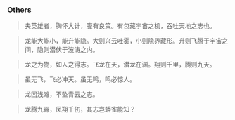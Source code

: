 ### Others

> 夫英雄者，胸怀大计，腹有良策。有包藏宇宙之机，吞吐天地之志也。

> 龙能大能小，能升能隐。大则兴云吐雾，小则隐界藏形。升则飞腾于宇宙之间，隐则潜伏于波涛之内。

> 龙之为物，如人之得志。飞龙在天，潜龙在渊。翔则千里，腾则九天。

> 虽无飞，飞必冲天。虽无鸣，鸣必惊人。

> 龙困浅滩，不坠青云之志。

> 龙腾九霄，凤翔千仞，其志岂蟒雀能知？
